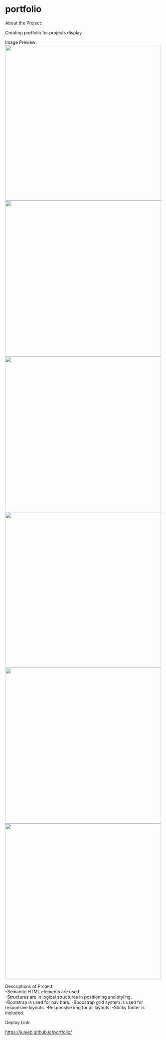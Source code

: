 # portfolio
About the Project:

Creating portfolio for projects display.

Image Preview:
<img src="indexsm.png" width="500">
<img src="indexlg.png" width="500">
<img src="portfoliosm.png" width="500">
<img src="portfoliolg.png" width="500">
<img src="contactsm.png" width="500">
<img src="contactlg.png" width="500">

Descriptions of Project:
<br>
-Semantic HTML elements are used.
<br>
-Structures are in logical structures in positioning and styling.
<br>
-Bootstrap is used for nav bars.
-Booostrap grid system is used for responsive layouts.
-Responsive img for all layouts.
-Sticky footer is included. 

Deploy Link:

https://juleeb.github.io/portfolio/

